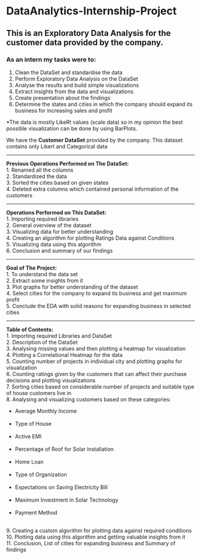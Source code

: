 # DataAnalytics-Internship-Project
## This is an Exploratory Data Analysis for the customer data provided by the company.
### As an intern my tasks were to:

1. Clean the DataSet and standardise the data
2. Perform Exploratory Data Analysis on the DataSet
3. Analyse the results and build simple visualizations
4. Extract insights from the data and visualizations
5. Create presentation about the findings 
6. Determine the states and cities in which the company should expand its business for increasing sales and profit

*The data is mostly LikeRt values (scale data) so in my opinion the best possible visualization can be done by using BarPlots.

We have the **Customer DataSet** provided by the company.
This dataset contains only Likert and Categorical data

---
<b> Previous Operations Performed on The DataSet: </b> <br>
    1. Renamed all the columns <br>
    2. Standardized the data <br>
    3. Sorted the cities based on given states <br>
    4. Deleted extra columns which contained personal information of the customers <br>

---
<b> Operations Performed on This DataSet: </b> <br>
    1. Importing required libraries <br>
    2. General overview of the dataset <br>
    3. Visualizing data for better understanding <br>
    4. Creating an algorithm for plotting Ratings Data against Conditions <br>
    5. Visualizing data using this algorithm <br>
    6. Conclusion and summary of our findings <br>
    
---
<b> Goal of The Project: </b> <br>
    1. To understand the data set <br>
    2. Extract some insights from it <br>
    3. Plot graphs for better understanding of the dataset <br>
    4. Select cities for the company to expand its business and get maximum profit <br>
    5. Conclude the EDA with solid reasons for expanding business in selected cities <br>
    
---
<b> Table of Contents: </b> <br>
    1. Importing required Libraries and DataSet <br>
    2. Description of the DataSet <br>
    3. Analysing missing values and then plotting a heatmap for visualization <br>
    4. Plotting a Correlational Heatmap for the data <br>
    5. Counting number of projects in individual city and plotting graphs for visualization <br>
    6. Counting ratings given by the customers that can affect their purchase decisions and plotting visualizations <br>
    7. Sorting cities based on considerable number of projects and suitable type of house customers live in <br>
    8. Analysing and visualizing customers based on these categories: <br>
    <ul>
        <li> Average Monthly Income </li> <br>
        <li> Type of House </li> <br>
        <li> Active EMI </li> <br>
        <li> Percentage of Roof for Solar Installation </li> <br>
        <li> Home Loan </li> <br>
        <li> Type of Organization </li> <br>
        <li> Expectations on Saving Electricity Bill </li> <br>
        <li> Maximum Investment in Solar Technology </li> <br>
        <li> Payment Method </li> <br>
    </ul>
    9. Creating a custom algorithm for plotting data against required conditions <br>
    10. Plotting data using this algorithm and getting valuable insights from it <br>
    11. Conclusion, List of cities for expanding business and Summary of findings <br>
